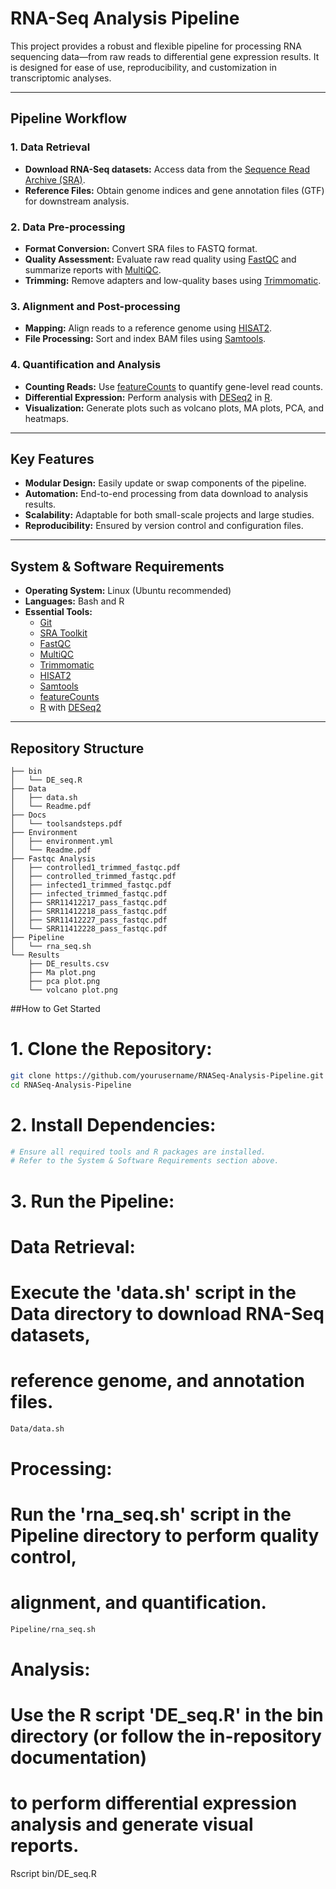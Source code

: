 # RNA-Seq Analysis Pipeline

This project provides a robust and flexible pipeline for processing RNA sequencing data—from raw reads to differential gene expression results. It is designed for ease of use, reproducibility, and customization in transcriptomic analyses.

---

## Pipeline Workflow

### 1. Data Retrieval
- **Download RNA-Seq datasets:** Access data from the [Sequence Read Archive (SRA)](https://www.ncbi.nlm.nih.gov/sra).
- **Reference Files:** Obtain genome indices and gene annotation files (GTF) for downstream analysis.

### 2. Data Pre-processing
- **Format Conversion:** Convert SRA files to FASTQ format.
- **Quality Assessment:** Evaluate raw read quality using [FastQC](https://www.bioinformatics.babraham.ac.uk/projects/fastqc/) and summarize reports with [MultiQC](https://multiqc.info/).
- **Trimming:** Remove adapters and low-quality bases using [Trimmomatic](http://www.usadellab.org/cms/?page=trimmomatic).

### 3. Alignment and Post-processing
- **Mapping:** Align reads to a reference genome using [HISAT2](https://ccb.jhu.edu/software/hisat2/index.shtml).
- **File Processing:** Sort and index BAM files using [Samtools](http://www.htslib.org/).

### 4. Quantification and Analysis
- **Counting Reads:** Use [featureCounts](http://bioinf.wehi.edu.au/featureCounts/) to quantify gene-level read counts.
- **Differential Expression:** Perform analysis with [DESeq2](https://bioconductor.org/packages/release/bioc/html/DESeq2.html) in [R](https://www.r-project.org/).
- **Visualization:** Generate plots such as volcano plots, MA plots, PCA, and heatmaps.

---

## Key Features

- **Modular Design:** Easily update or swap components of the pipeline.
- **Automation:** End-to-end processing from data download to analysis results.
- **Scalability:** Adaptable for both small-scale projects and large studies.
- **Reproducibility:** Ensured by version control and configuration files.

---

## System & Software Requirements

- **Operating System:** Linux (Ubuntu recommended)
- **Languages:** Bash and R
- **Essential Tools:**
  - [Git](https://git-scm.com)
  - [SRA Toolkit](https://github.com/ncbi/sra-tools)
  - [FastQC](https://www.bioinformatics.babraham.ac.uk/projects/fastqc/)
  - [MultiQC](https://multiqc.info/)
  - [Trimmomatic](http://www.usadellab.org/cms/?page=trimmomatic)
  - [HISAT2](https://ccb.jhu.edu/software/hisat2/index.shtml)
  - [Samtools](http://www.htslib.org/)
  - [featureCounts](http://bioinf.wehi.edu.au/featureCounts/)
  - [R](https://www.r-project.org/) with [DESeq2](https://bioconductor.org/packages/release/bioc/html/DESeq2.html)

---

## Repository Structure

```plaintext
├── bin
│   └── DE_seq.R
├── Data
│   ├── data.sh
│   └── Readme.pdf
├── Docs
│   └── toolsandsteps.pdf
├── Environment
│   ├── environment.yml
│   └── Readme.pdf
├── Fastqc Analysis
│   ├── controlled1_trimmed_fastqc.pdf
│   ├── controlled_trimmed_fastqc.pdf
│   ├── infected1_trimmed_fastqc.pdf
│   ├── infected_trimmed_fastqc.pdf
│   ├── SRR11412217_pass_fastqc.pdf
│   ├── SRR11412218_pass_fastqc.pdf
│   ├── SRR11412227_pass_fastqc.pdf
│   └── SRR11412228_pass_fastqc.pdf
├── Pipeline
│   └── rna_seq.sh
└── Results
    ├── DE_results.csv
    ├── Ma plot.png
    ├── pca plot.png
    └── volcano plot.png
```
##How to Get Started

# 1. Clone the Repository:
```bash
git clone https://github.com/yourusername/RNASeq-Analysis-Pipeline.git
cd RNASeq-Analysis-Pipeline
```

# 2. Install Dependencies:
```bash
# Ensure all required tools and R packages are installed.
# Refer to the System & Software Requirements section above.
```

# 3. Run the Pipeline:

# Data Retrieval:
# Execute the 'data.sh' script in the Data directory to download RNA-Seq datasets,
# reference genome, and annotation files.
```bash
Data/data.sh
```

# Processing:
# Run the 'rna_seq.sh' script in the Pipeline directory to perform quality control,
# alignment, and quantification.
```bash
Pipeline/rna_seq.sh
```

# Analysis:
# Use the R script 'DE_seq.R' in the bin directory (or follow the in-repository documentation)
# to perform differential expression analysis and generate visual reports.
Rscript bin/DE_seq.R
